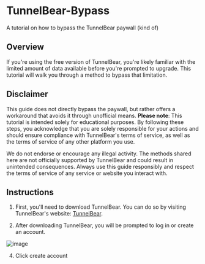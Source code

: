 # TunnelBear-Bypass
A tutorial on how to bypass the TunnelBear paywall (kind of)

## Overview
If you're using the free version of TunnelBear, you're likely familiar with the limited amount of data available before you're prompted to upgrade. This tutorial will walk you through a method to bypass that limitation.

## Disclaimer
This guide does not directly bypass the paywall, but rather offers a workaround that avoids it through unofficial means. **Please note**: This tutorial is intended solely for educational purposes. By following these steps, you acknowledge that you are solely responsible for your actions and should ensure compliance with TunnelBear's terms of service, as well as the terms of service of any other platform you use.

We do not endorse or encourage any illegal activity. The methods shared here are not officially supported by TunnelBear and could result in unintended consequences. Always use this guide responsibly and respect the terms of service of any service or website you interact with.

## Instructions
1. First, you'll need to download TunnelBear. You can do so by visiting TunnelBear's website: [TunnelBear](https://www.tunnelbear.com/).

2. After downloading TunnelBear, you will be prompted to log in or create an account.

![image](https://github.com/user-attachments/assets/b39af6c0-f6c5-44f5-a292-cb1d103bd863)

4.  Click create account
